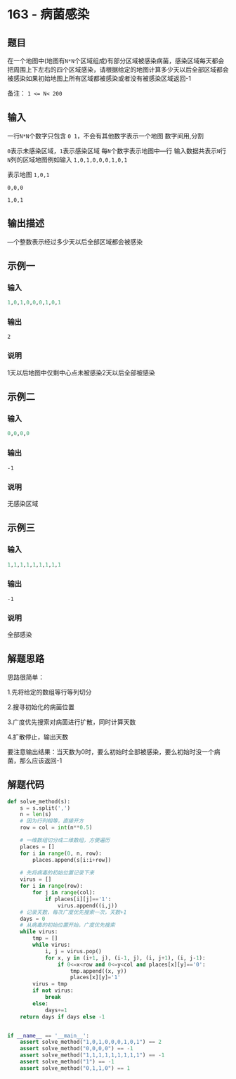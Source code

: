 # 163 - 病菌感染

## 题目

在一个地图中(地图有`N*N`个区域组成)有部分区域被感染病菌，感染区域每天都会把周围上下左右的四个区域感染，请根据给定的地图计算多少天以后全部区域都会被感染如果初始地图上所有区域都被感染或者没有被感染区域返回-1

备注：
`1 <= N< 200`



## 输入

一行`N*N`个数字只包含 `0 1`，不会有其他数字表示一个地图
数字间用,分割

`0`表示未感染区域，`1`表示感染区域
每`N`个数字表示地图中—行
输入数据共表示`N`行`N`列的区域地图例如输入
`1,0,1,0,0,0,1,0,1`

表示地图
`1,0,1`

`0,0,0`

`1,0,1`

## 输出描述

—个整数表示经过多少天以后全部区域都会被感染



## 示例一

### 输入

```python
1,0,1,0,0,0,1,0,1
```

### 输出

```
2
```

### 说明

1天以后地图中仅剩中心点未被感染2天以后全部被感染



## 示例二

### 输入

```python
0,0,0,0
```

### 输出

```
-1
```

### 说明

无感染区域



## 示例三

### 输入

```python
1,1,1,1,1,1,1,1,1
```

### 输出

```
-1
```

### 说明

全部感染



## 解题思路

思路很简单：

1.先将给定的数组等行等列切分

2.搜寻初始化的病菌位置

3.广度优先搜索对病菌进行扩散，同时计算天数

4.扩散停止，输出天数



要注意输出结果：当天数为0时，要么初始时全部被感染，要么初始时没一个病菌，那么应该返回-1



## 解题代码

```python
def solve_method(s):
    s = s.split(',')
    n = len(s)
    # 因为行列相等，直接开方
    row = col = int(n**0.5)

    # 一维数组切分成二维数组，方便遍历
    places = []
    for i in range(0, n, row):
        places.append(s[i:i+row])
        
    # 先将病毒的初始位置记录下来
    virus = []
    for i in range(row):
        for j in range(col):
            if places[i][j]=='1':
                virus.append((i,j))
    # 记录天数，每次广度优先搜索一次，天数+1
    days = 0
    # 从病毒的初始位置开始，广度优先搜索
    while virus:
        tmp = []
        while virus:
            i, j = virus.pop()
            for x, y in (i+1, j), (i-1, j), (i, j+1), (i, j-1):
                if 0<=x<row and 0<=y<col and places[x][y]=='0':
                    tmp.append((x, y))
                    places[x][y]='1'
        virus = tmp
        if not virus:
            break
        else:
            days+=1
    return days if days else -1


if __name__ == '__main__':
    assert solve_method("1,0,1,0,0,0,1,0,1") == 2
    assert solve_method("0,0,0,0") == -1
    assert solve_method("1,1,1,1,1,1,1,1,1") == -1
    assert solve_method("1") == -1
    assert solve_method("0,1,1,0") == 1

```



